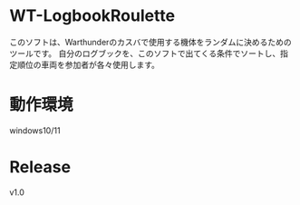 # WT-LogbookRoulette
このソフトは、Warthunderのカスバで使用する機体をランダムに決めるためのツールです。
自分のログブックを、このソフトで出てくる条件でソートし、指定順位の車両を参加者が各々使用します。

# 動作環境
windows10/11

# Release
v1.0
